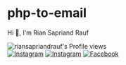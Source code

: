 # php-to-email
Hi 👋, I'm Rian Sapriand Rauf

![riansapriandrauf's Profile views](https://komarev.com/ghpvc/?username=riansapriandrauf&style=flat&color=blueviolet)<br>
<a href="https://instagram.com/sapriandrn" target="_blank"><img src="https://img.shields.io/badge/Instagram-%23E4405F.svg?&style=flat&logo=instagram&logoColor=white" alt="Instagram"></a>
<a href="#"><img src="https://img.shields.io/badge/Blog-FF8800.svg?&style=flat&logo=blogger&logoColor=white" alt="Instagram"></a>
<a href="https://facebook.com/riansapriandrauf" target="_blank"><img src="https://img.shields.io/badge/Facebook-%231877F2.svg?&style=flat&logo=facebook&logoColor=white" alt="Facebook"></a>
